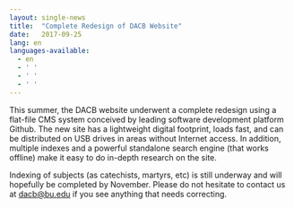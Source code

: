 ```yaml
---
layout: single-news
title:  "Complete Redesign of DACB Website"
date:   2017-09-25
lang: en
languages-available:
  - en
  - ' '
  - ' '
  - ' '
---
```

This summer, the DACB website underwent a complete redesign using a flat-file CMS system conceived by leading software development platform Github. The new site has a lightweight digital footprint, loads fast, and can be distributed on USB drives in areas without Internet access. In addition, multiple indexes and a powerful standalone search engine (that works offline) make it easy to do in-depth research on the site.

Indexing of subjects (as catechists, martyrs, etc) is still underway and will hopefully be completed by November. Please do not hesitate to contact us at [dacb@bu.edu](mailto:dacb@bu.edu) if you see anything that needs correcting.
